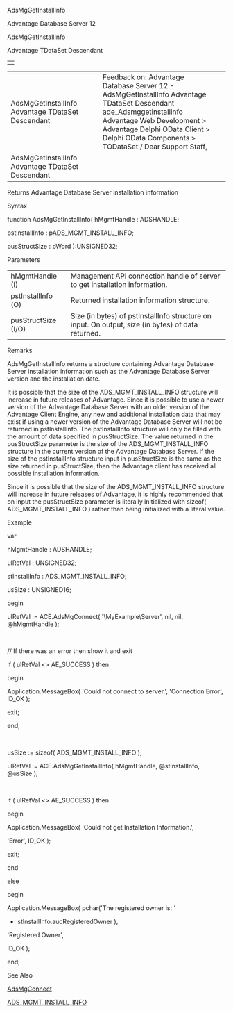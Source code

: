 AdsMgGetInstallInfo




Advantage Database Server 12  

AdsMgGetInstallInfo

Advantage TDataSet Descendant

|  |
| --- |
|  |

|  |  |  |  |  |
| --- | --- | --- | --- | --- |
| AdsMgGetInstallInfo  Advantage TDataSet Descendant |  |  | Feedback on: Advantage Database Server 12 - AdsMgGetInstallInfo Advantage TDataSet Descendant ade\_Adsmggetinstallinfo Advantage Web Development > Advantage Delphi OData Client > Delphi OData Components > TODataSet / Dear Support Staff, |  |
| AdsMgGetInstallInfo  Advantage TDataSet Descendant |  |  |  |  |

Returns Advantage Database Server installation information

Syntax

function AdsMgGetInstallInfo( hMgmtHandle : ADSHANDLE;

pstInstallInfo : pADS\_MGMT\_INSTALL\_INFO;

pusStructSize : pWord ):UNSIGNED32;

Parameters

|  |  |
| --- | --- |
| hMgmtHandle (I) | Management API connection handle of server to get installation information. |
| pstInstallInfo (O) | Returned installation information structure. |
| pusStructSize (I/O) | Size (in bytes) of pstInstallInfo structure on input. On output, size (in bytes) of data returned. |

Remarks

AdsMgGetInstallInfo returns a structure containing Advantage Database Server installation information such as the Advantage Database Server version and the installation date.

It is possible that the size of the ADS\_MGMT\_INSTALL\_INFO structure will increase in future releases of Advantage. Since it is possible to use a newer version of the Advantage Database Server with an older version of the Advantage Client Engine, any new and additional installation data that may exist if using a newer version of the Advantage Database Server will not be returned in pstInstallInfo. The pstInstallInfo structure will only be filled with the amount of data specified in pusStructSize. The value returned in the pusStructSize parameter is the size of the ADS\_MGMT\_INSTALL\_INFO structure in the current version of the Advantage Database Server. If the size of the pstInstallInfo structure input in pusStructSize is the same as the size returned in pusStructSize, then the Advantage client has received all possible installation information.

Since it is possible that the size of the ADS\_MGMT\_INSTALL\_INFO structure will increase in future releases of Advantage, it is highly recommended that on input the pusStructSize parameter is literally initialized with sizeof( ADS\_MGMT\_INSTALL\_INFO ) rather than being initialized with a literal value.

Example

var

hMgmtHandle : ADSHANDLE;

ulRetVal : UNSIGNED32;

stInstallInfo : ADS\_MGMT\_INSTALL\_INFO;

usSize : UNSIGNED16;

begin

ulRetVal := ACE.AdsMgConnect( '\\MyExample\Server', nil, nil, @hMgmtHandle );

 

// If there was an error then show it and exit

if ( ulRetVal <> AE\_SUCCESS ) then

begin

Application.MessageBox( 'Could not connect to server.', 'Connection Error', ID\_OK );

exit;

end;

 

usSize := sizeof( ADS\_MGMT\_INSTALL\_INFO );

ulRetVal := ACE.AdsMgGetInstallInfo( hMgmtHandle, @stInstallInfo, @usSize );

 

if ( ulRetVal <> AE\_SUCCESS ) then

begin

Application.MessageBox( 'Could not get Installation Information.',

'Error', ID\_OK );

exit;

end

else

begin

Application.MessageBox( pchar('The registered owner is: '

+ stInstallInfo.aucRegisteredOwner ),

'Registered Owner',

ID\_OK );

end;

See Also

[AdsMgConnect](ade_adsmgconnect.htm)

[ADS\_MGMT\_INSTALL\_INFO](ade_ads_mgmt_install_info.htm)
